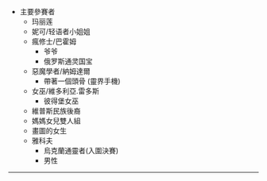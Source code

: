 + 主要參賽者
    + 玛丽莲
    + 妮可/轻语者小姐姐
    + 瘋修士/巴霍姆
        + 爷爷
        + 俄罗斯通灵国宝
    + 惡魔學者/納姆達爾
        + 帶著一個頭骨 (靈界手機)
    + 女巫/維多利亞.雷多斯
        + 彼得堡女巫
    + 維普斯民族後裔
    + 媽媽女兒雙人組
    + 畫圖的女生
    + 雅科夫
        + 烏克蘭通靈者(入圍決賽)
        + 男性
    
***

    
